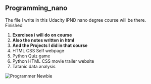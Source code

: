 ## Programming_nano ##
The file I write in this Udacity IPND nano degree course will be there.
Finished

1. **Exercises i will do on course**
2. **Also the notes written in html**
3. **And the Projects I did in that course**
  1. HTML CSS Self webpage
  2. Python Quiz game
  3. Python HTML CSS movie trailer website
  4. Tatanic data analysis

![Programmer Newbie](https://assets-cdn.github.com/images/modules/open_graph/github-mark.png)
